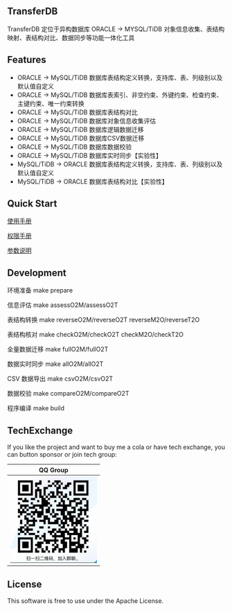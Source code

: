 TransferDB
-----------
TransferDB 定位于异构数据库 ORACLE -> MYSQL/TiDB 对象信息收集、表结构映射、表结构对比、数据同步等功能一体化工具

Features
--------
- ORACLE -> MySQL/TiDB 数据库表结构定义转换，支持库、表、列级别以及默认值自定义
- ORACLE -> MySQL/TiDB 数据库表索引、非空约束、外键约束、检查约束、主键约束、唯一约束转换
- ORACLE -> MySQL/TiDB 数据库表结构对比
- ORACLE -> MySQL/TiDB 数据库对象信息收集评估
- ORACLE -> MySQL/TiDB 数据库逻辑数据迁移
- ORACLE -> MySQL/TiDB 数据库CSV数据迁移
- ORACLE -> MySQL/TiDB 数据库数据校验
- ORACLE -> MySQL/TiDB 数据库实时同步【实验性】
- MySQL/TiDB -> ORACLE 数据库表结构定义转换，支持库、表、列级别以及默认值自定义
- MySQL/TiDB -> ORACLE 数据库表结构对比【实验性】

Quick Start
-----------
[使用手册](docs/transferdb_guaid.md)

[权限手册](docs/transferdb_privs.md)

[参数说明](example/config.toml)

Development
-----------
环境准备 make prepare

信息评估 make assessO2M/assessO2T

表结构转换 make reverseO2M/reverseO2T reverseM2O/reverseT2O

表结构核对 make checkO2M/checkO2T checkM2O/checkT2O

全量数据迁移 make fullO2M/fullO2T

数据实时同步 make allO2M/allO2T

CSV 数据导出 make csvO2M/csvO2T

数据校验 make compareO2M/compareO2T

程序编译 make build

TechExchange
------------
If you like the project and want to buy me a cola or have tech exchange, you can button sponsor or join tech group:

| QQ Group                                      |
|-----------------------------------------------|
| <img src="image/tech-exchange.jpg" height="200" width="200"/> |



License
-------
This software is free to use under the Apache License.

